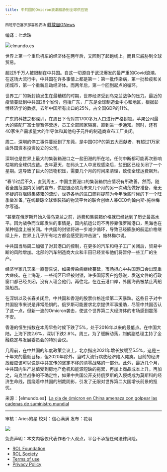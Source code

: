 ```yaml
---
title: 中共国的Omicron浪潮威胁到全球供应链
---
```

`西班牙巴塞罗那喜悦农场` [轉載自GNews](https://gnews.org/zh-hans/2183302/)

编译：七龙珠

![](https://assets.gnews.org/wp-content/uploads/2022/03/image-1944-edited.png)elmundo.es

世界上第一个重启机车的经济体在两年后，又回到了起跑线上。而且它威胁到全球贸易。

超过5千万人被限制在中共国。自这一切源自于武汉爆发的最严重的Covid浪潮。在这场大流行中，中共国在许多事情上都是第一：第一批传染病，第一批检疫和关闭城市，第一个重新启动经济体。而两年后，第一个回到起点的循环。

世界工厂的新封锁发生在最糟糕的时期，世界经济受到乌克兰战争的压力。最近的疫情蔓延到中共国28个省份，包括广东，广东是全球制造业中心和地区，根据彭博经济学的数据，去年中国所有出口的25%，占全国GDP的11%。

广东的科技之都深圳，在周日下令对其1700多万人口进行严格封锁。苹果公司最大的装配厂富士康暂停营运，员工全部回家隔离，直到进一步通知。同时，还有40家生产需求量大的半导体和其他电子元件的制造商宣布工厂关闭。

周二，深圳的停工事件蔓延到了东莞，是中国GDP的第五大贡献者，有超过1万家由外国资本投资设立的公司。

深圳也是世界上最大的集装箱港口之一盐田港的所在地，任何中断都可能再次影响枯竭的全球供应链。去年夏天，在码头工人中发现感染后，盐田区已经关闭了一个星期。这导致了巨大的货物积压，需要几个月的时间来清理，致使全球运费飙升。

“春节过后不久，直到周五，中国主要港口的集装箱供应情况有所改善。然而，随着全国范围内关闭的宣布，供应链必须为未来几个月的另一次动荡做好准备，毫无怀疑的将阻碍集装箱的流动，世界各地的进口商将提前为今年晚些时候的下一个旺季做准备。”在线跟踪全球集装箱的物流平台的联合创始人兼CEO约翰内斯-施林梅尔写道。

“甚至在俄罗斯开始入侵乌克兰之前，运费和集装箱价格就已经达到了历史最高水平。因为战争而立即发生的事情是，国内航运公司不再停靠俄罗斯港口，黑海也在某种程度上被关闭。中共国的封锁将进一步减少循环，导致已经膨胀的航运价格继续上升，世界上几乎所有地方都会感受到冲击波”，施林梅尔说。

中共国当局周二加强了对其港口的控制，在更多的汽车和电子工厂关闭后，贸易中断的风险增加。北部的汽车制造商大众和丰田已经宣布他们将暂停一些工厂的生产。

经济学家几天来一直警告说，如果传染病继续蔓延，市场担心中共国港口会出现重大瘫痪。在上海港，一些街区已经被封锁，许多国际客户抱怨说，发送文件的行政窗口都已经关闭，没有人理会他们。再往北，在连云港口岸，外国海员被禁止离船换船员。

在深圳以及长春关闭后，中共国和香港的股票价格连续第二天暴跌。这些日子对中共国股市来说是非常恐惧的。俄罗斯可能要求北京提供军事援助，尽管中共国否认了这一点，但新一波的Omicron袭击，使这个世界第二大经济体的市场感到震荡不安。

香港的恒生指数在本周早些时候下跌了5%，处于2016年以来的最低点。在中国大陆，上海下跌2.6%，深圳下跌2.9%。周三，为了缓解动荡，刘鹤副总理主持了金融稳定与发展委员会的特别会议。

几周前，在中共国的年度政策会议上，北京指出2021年增长放缓至5.5%，这是三十年来的最低目标，但2020年除外，当时大流行病使经济陷入瘫痪。目前的经济放缓应该可以说是中共宣传的坚定不移的清零战略的一部分。此外，最近几个月，中共国内生产总值受到房地产危机和能源短缺的拖累，再加上商品成本上升。再加之，乌克兰战争的不确定性，如果中共国公开支持俄罗斯的入侵或成为莫斯科的经济生命线，围绕着中共国的制裁阴影，引发了无限对世界第二大国增长前景的担忧。

来源：【elmundo.es】[La ola de ómicron en China amenaza con golpear las cadenas de suministro mundial](https://www.elmundo.es/economia/2022/03/17/62323075fdddff24208b4586.html)

* * *

审核：Aries的星
校对：信心满满
发布：花羽

![](https://assets.gnews.org/wp-content/uploads/2022/03/GNEWS_CH.-1-3-1.jpeg)

 

免责声明：本文内容仅代表作者个人观点，平台不承担任何法律风险。

- [ROL Foundation](https://rolfoundation.org/)
- [ROL Society](https://rolsociety.org/)
- [Terms of use](https://gnews.org/terms-of-use-3/)
- [Privacy Policy](https://gnews.org/privacy-policy/)
